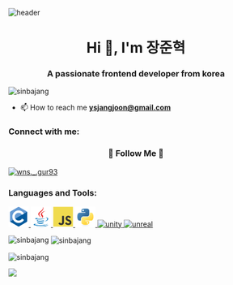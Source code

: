  ![header](https://capsule-render.vercel.app/api?type=Waving&color=cc66cc&height=150&section=header&text=sinbajang&fontColor=ffffff&fontSize=70&animation=fadeIn&fontAlignY=55)
<h1 align="center">Hi 👋, I'm 장준혁</h1>
<h3 align="center">A passionate frontend developer from korea</h3>

<p align="left"> <img src="https://komarev.com/ghpvc/?username=sinbajang&label=Profile%20views&color=0e75b6&style=flat" alt="sinbajang" /> </p>

- 📫 How to reach me **ysjangjoon@gmail.com**

<h3 align="left">Connect with me:</h3>
<h3 align="center">🌈 Follow Me 🌈</h3>
<p align="left">
<a href="https://instagram.com/wns._.gur93" target="blank"><img align="center" src="https://raw.githubusercontent.com/rahuldkjain/github-profile-readme-generator/master/src/images/icons/Social/instagram.svg" alt="wns._.gur93" height="30" width="40" /></a>
</p>

<h3 align="left">Languages and Tools:</h3>
<p align="left"> <a href="https://www.cprogramming.com/" target="_blank" rel="noreferrer"> <img src="https://raw.githubusercontent.com/devicons/devicon/master/icons/c/c-original.svg" alt="c" width="40" height="40"/> </a> <a href="https://www.java.com" target="_blank" rel="noreferrer"> <img src="https://raw.githubusercontent.com/devicons/devicon/master/icons/java/java-original.svg" alt="java" width="40" height="40"/> </a> <a href="https://developer.mozilla.org/en-US/docs/Web/JavaScript" target="_blank" rel="noreferrer"> <img src="https://raw.githubusercontent.com/devicons/devicon/master/icons/javascript/javascript-original.svg" alt="javascript" width="40" height="40"/> </a> <a href="https://www.python.org" target="_blank" rel="noreferrer"> <img src="https://raw.githubusercontent.com/devicons/devicon/master/icons/python/python-original.svg" alt="python" width="40" height="40"/> </a> <a href="https://unity.com/" target="_blank" rel="noreferrer"> <img src="https://www.vectorlogo.zone/logos/unity3d/unity3d-icon.svg" alt="unity" width="40" height="40"/> </a> <a href="https://unrealengine.com/" target="_blank" rel="noreferrer"> <img src="https://raw.githubusercontent.com/kenangundogan/fontisto/036b7eca71aab1bef8e6a0518f7329f13ed62f6b/icons/svg/brand/unreal-engine.svg" alt="unreal" width="40" height="40"/> </a> </p>

<p><img align="left" src="https://github-readme-stats.vercel.app/api/top-langs?username=sinbajang&show_icons=true&locale=en&layout=compact" alt="sinbajang" /></p>

<p>&nbsp;<img align="center" src="https://github-readme-stats.vercel.app/api?username=sinbajang&show_icons=true&locale=en" alt="sinbajang" /></p>

<p><img align="center" src="https://github-readme-streak-stats.herokuapp.com/?user=sinbajang&" alt="sinbajang" /></p>

<a href="https://opgc.me/#/users/sinbajang" target="_blank"><img src="https://api.opgc.me/githubs/users/sinbajang/tag/?theme=basic" /></a>

